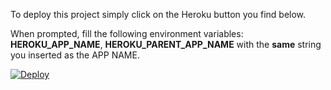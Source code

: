 To deploy this project simply click on the Heroku button you find below.

When prompted, fill the following environment variables: **HEROKU_APP_NAME**, **HEROKU_PARENT_APP_NAME**
with the **same** string you inserted as the APP NAME.

[![Deploy](https://www.herokucdn.com/deploy/button.svg)](https://heroku.com/deploy?template=https://github.com/tr4uma/dd-hk-example)

